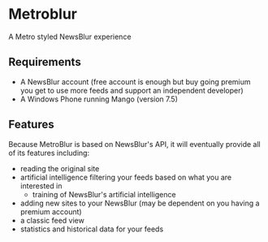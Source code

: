 # Metroblur
A Metro styled NewsBlur experience

## Requirements
* A NewsBlur account (free account is enough but buy going premium you get to use more feeds and support an independent developer)
* A Windows Phone running Mango (version 7.5)

## Features
Because MetroBlur is based on NewsBlur's API, it will eventually provide all of its features including:
* reading the original site
* artificial intelligence filtering your feeds based on what you are interested in
  * training of NewsBlur's artificial intelligence
* adding new sites to your NewsBlur (may be dependent on you having a premium account)
* a classic feed view
* statistics and historical data for your feeds
